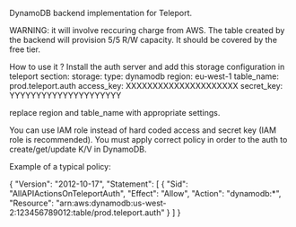 DynamoDB backend implementation for Teleport.

WARNING: it will involve reccuring charge from AWS.
The table created by the backend will provision 5/5 R/W capacity.
It should be covered by the free tier.

How to use it ?
Install the auth server and add this storage configuration in teleport section:
  storage:
    type: dynamodb
    region: eu-west-1
    table_name: prod.teleport.auth
    access_key: XXXXXXXXXXXXXXXXXXXXX
    secret_key: YYYYYYYYYYYYYYYYYYYYY

replace region and table_name with appropriate settings.

You can use IAM role instead of hard coded access and secret key (IAM role is recommended).
You must apply correct policy in order to the auth to create/get/update K/V in DynamoDB.

Example of a typical policy:

{
    "Version": "2012-10-17",
    "Statement": [
        {
            "Sid": "AllAPIActionsOnTeleportAuth",
            "Effect": "Allow",
            "Action": "dynamodb:*",
            "Resource": "arn:aws:dynamodb:us-west-2:123456789012:table/prod.teleport.auth"
        }
    ]
}

